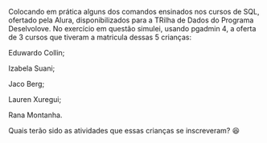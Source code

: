 Colocando em prática alguns dos comandos ensinados nos cursos de SQL, ofertado pela Alura, disponibilizados para a TRilha de Dados do Programa Deselvolove. 
No exercício em questão simulei, usando pgadmin 4, a oferta de 3 cursos que tiveram a matricula dessas 5 crianças:
 
  Eduwardo Collin;

  Izabela Suani;

  Jaco Berg;

  Lauren Xuregui;

  Rana Montanha.

Quais terão sido as atividades que essas crianças se inscreveram? 😆

